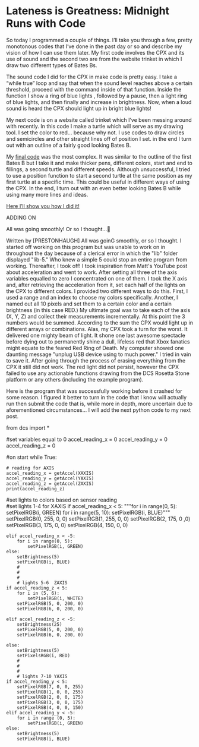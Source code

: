# Lateness is Greatness: Midnight Runs with Code

So today I programmed a couple of things. I’ll take you through a few, pretty monotonous codes that I’ve done in the past day or so and describe my vision of how I can use them later. My first code involves the CPX and its use of sound and the second two are from the website trinket in which I draw two different types of Bates Bs.

The sound code I did for the CPX in make code is pretty easy. I take a “while true” loop and say that when the sound level reaches above a certain threshold, proceed with the command inside of that function. Inside the function I show a ring of blue lights , followed by a pause, then a light ring of blue lights, and then finally and increase in brightness. Now, when a loud sound is heard the CPX should light up in bright blue lights!

My next code is on a website called trinket which I’ve been messing around with recently. In this code I make a turtle which will serve as my drawing tool. I set the color to red… because why not. I use codes to draw circles and semicircles and other straight lines off of position I set. in the end I turn out with an outline of a fairly good looking Bates B.

My [final code](https://trinket.io/library/trinkets/185952ddc1) was the most complex. It was similar to the outline of the first Bates B but I take it and make thicker pens, different colors, start and end to fillings, a second turtle and different speeds. Although unsuccessful, I tried to use a position function to start a second turtle at the same position as my first turtle at a specific time. This could be useful in different ways of using the CPX. In the end, I turn out with an even better looking Bates B while using many more lines and ideas.

[Here I’ll show you how I did it!](https://www.useloom.com/share/df9464389018456080776b7097bd3f3c)


ADDING ON

 All was going smoothly! Or so I thought...🤦



Written by  [PRESTONHAUGH]
All was goinG smoothly, or so I thought. I started off working on this program but was unable to work on in throughout the day because of a clerical error in which the "lib" folder  displayed "lib-5." Who knew a simple 5 could stop an entire program from working.
	Thereafter, I took off! I took inspiration from Matt's YouTube post about acceleration and went to work. After setting all three of the axis variables equalled to zero I concentrated on one of them. I took the X axis and, after retrieving the acceleration from it, set each half of the lights on the CPX to different colors. I provided two different ways to do this. First, I used a range and an index to choose my colors specifically. Another, I named out all 10 pixels and set them to a certain color and a certain brightness (in this case RED.)
	My ultimate goal was to take each of the axis (X, Y, Z) and collect their measurements incrementally. At this point the 3 numbers would be summed. According to the sum the CPX would light up in different arrays or combinations.
	Alas, my CPX took a turn for the worst. It delivered one mighty beam of light. It shone one last awesome spectacle before dying out to  permanently shine a dull, lifeless red that Xbox fanatics might equate to the feared Red Ring of Death. My computer showed one daunting message "unplug USB device using to much power."
	I tried in vain to save it. After going through the process of erasing everything from the CPX it still did not work. The red light did not persist, however the CPX failed to use any actionable functions drawing from the DCS Rosetta Stone platform or any others (including the example program). 
	
Here is the program that was successfully working before it crashed for some reason. I figured it better to turn in the code that I know will actually run then submit the code that is, while more in depth, more uncertain due to aforementioned circumstances... I will add the next python code to my next post.

from dcs import *

#set variables equal to 0
accel_reading_x = 0 
accel_reading_y = 0
accel_reading_z = 0

#on start 
while True:
    
    # reading for AXIS
    accel_reading_x = getAccel(XAXIS)
    accel_reading_y = getAccel(YAXIS)
    accel_reading_z = getAccel(ZAXIS)
    print(accel_reading_z) 
    
#set lights to colors based on sensor reading  
#set lights 1-4 for XAXIS
    if accel_reading_x < 5:
        """for i in range(0, 5):
            setPixelRGB(i, GREEN)
        for i in range(5, 10):
            setPixelRGB(i, BLUE)"""
        setPixelRGB(0, 255, 0, 0)
        setPixelRGB(1, 255, 0, 0)
        setPixelRGB(2, 175, 0 ,0)
        setPixelRGB(3, 175, 0, 0)
        setPixelRGB(4, 150, 0, 0)
        
    elif accel_reading_x < -5:
        for i in range(0, 5):
            setPixelRGB(i, GREEN)
    else:
        setBrightness(5)
        setPixelRGB(i, BLUE)
        #
        #
        #
        # lights 5-6  ZAXIS
    if accel_reading_z < 5:
        for i in (5, 6):
            setPixelRGB(i, WHITE)
        setPixelRGB(5, 0, 200, 0)
        setPixelRGB(6, 0, 200, 0)
        
    elif accel_reading_z < -5:
        setBrightness(25)
        setPixelRGB(5, 0, 200, 0)
        setPixelRGB(6, 0, 200, 0)
        
    else:
        setBrightness(5)
        setPixelsRGB(i, RED)
        #
        #
        #
        # lights 7-10 YAXIS 
    if accel_reading_y < 5:
        setPixelRGB(7, 0, 0, 255)
        setPixelRGB(1, 0, 0, 255)
        setPixelRGB(2, 0, 0, 175)
        setPixelRGB(3, 0, 0, 175)
        setPixelRGB(4, 0, 0, 150)
    elif accel_reading_y < -5:
        for i in range (0, 5):
            setPixelRGB(i, GREEN)
    else:
        setBrightness(5)
        setPixelRGB(i, BLUE)
